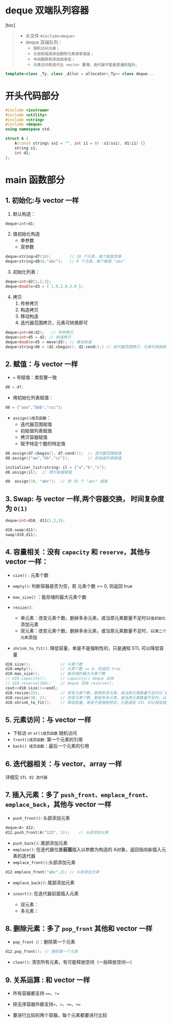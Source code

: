 # deque 双端队列容器

[toc]

> - 头文件 `#include<deque>`
> - deque 双端队列：
>   - `随机访问元素；`
>   - `头部和尾部添加删除元素效率很高；`
>   - `中间删除和添加效率低；`
>   - `元素访问和迭代比 vector 要慢，迭代器不能是普通的指针。`

```C++
template<class _Ty, class _Alloc = allocator<_Ty>> class deque...
```

# 开头代码部分

```c++
#include <iostream>
#include <utility>
#include <string>
#include <deque>
using namespace std;

struct A {
	A(const string& ss1 = "", int i1 = 0) :s1(ss1), d1(i1) {}
	string s1;
	int d1;
};
```

# main 函数部分

## 1. 初始化:与 vector 一样

1. 默认构造：

```c++
deque<int>d1;
```

2. 值初始化构造
   - 单参数
   - 双参数

```c++
deque<string>d7(10);		// 10 个元素，每个都是空串
deque<string>d8(8,"abc"); 	// 8 个元素，每个都是 "abc"
```

3. 初始化列表：

```c++
deque<int>d2{1,2,3};
deque<double>d3 = { 1.0,2.0,3.0 };
```

4. 拷贝
   1. 传参拷贝
   2. 构造拷贝
   3. 移动构造
   4. 迭代器范围拷贝，元素可转换即可

```c++
deque<int>d4(d2);	// 传参拷贝
deque<int>d5 = d2; // 构造拷贝
deque<double>d5 = move(d3);	// 移动构造
deque<string>d6 = (d2.cbegin(), d2.cend();)	// 迭代器范围拷贝，元素可转换即可
```

## 2. 赋值：与 vector 一样

- `=` 号赋值：类型要一致

```c++
d8 = d7;
```



- 用初始化列表赋值：

```c++
d8 = {"aaa","bbb","ccc"};
```

- `assign()成员函数`：
  - 迭代器范围赋值
  - 初始值列表赋值
  - 拷贝容器赋值
  - 赋予特定个数的特定值

```c++
d8.assign(d7.cbegin(), d7.cend()); 	// 迭代器范围赋值
d8.assign({"aa","bb","cc"});		// 初始值列表赋值

initializer_list<string> il = {"a","b","c"};
d8.assign(il);	// 拷贝容器赋值

d8. assign(10, "abc");	// 用 10 个 "abc" 赋值

```

## 3. Swap:  与 vector 一样,两个容器交换， 时间复杂度为 `O(1)`

```c++
deque<int>d10, d11{1,2,3};

d10.swap(d11);
swap(d10,d11);
```

## 4. 容量相关：没有 `capacity` 和 `reserve`，其他与 vector 一样：

- `size()` : 元素个数

- `empty()`: 判断容器是否为空，若 元素个数 == 0, 则返回 true
- `max_size()` ：能存储的最大元素个数
- `resize()`: 
  - 单元素：改变元素个数，删掉多余元素，或当原元素数量不足时以`值初始化`添加元素
  - 双元素：改变元素个数，删掉多余元素，或当原元素数量不足时，以`第二个元素`添加
- `shrink_to_fit()`: 降低容量，单是不是强制性的，只是通知 STL 可以降低容量

```c++
d10.size(); 			// 元素个数
d10.empty();			// 元素个数 == 0，则返回 true
d10.max_size();			// 能存储的最大元素个数
// d10.capacity(); 		// capacity() deque 没有
// d10.reserve(100);	// deque 没有 reserve();
cout<<d10.size()<<endl;
d10.resize(25);			// 改变元素个数，删掉多余元素，或当原元素数量不足时以`值初始化`添加元素
d10.resize(30, 2);		// 改变元素个数，删掉多余元素，或当原元素数量不足时，以`第二个元素`添加
d10.shrink_to_fit();	// 降低容量，单是不是强制性的，只是通知 STL 可以降低容量
```

## 5. 元素访问：与 vector 一样

- 下标访 or `at()成员函数` 随机访问
- `front()成员函数`: 第一个元素的引用 
- `back() 成员函数`：最后一个元素的引用

## 6. 迭代器相关：与 vector、array 一样

详细见 `STL 02 迭代器`

## 7. 插入元素：多了 `push_front、emplace_front、emplace_back`，其他与 vector 一样

- `push_front()`: 头部添加元素

```c++
deque<A> d12;
d12.push_front(A("123", 1));	// 头部添加元素
```



- `push_back()`: 尾部添加元素
- `emplace()`: 在迭代器位置**前面**插入以参数为构造的 A对象，返回指向新插入元素的迭代器
- `emplace_front()`:头部添加元素

```c++
d12.emplace_front("abc",2); // 头部添加元素
```

- `emplace_back()`: 尾部添加元素

- `insert()`: 在迭代器前面插入元素
  - 双元素：
  - 多元素：

## 8. 删除元素：多了 `pop_front` 其他和 vector 一样

- `pop_front（）`：删除第一个元素

```c++
d12.pop_front(); // 删除第一个元素
```

- `clear()`: 清空所有元素，有可能释放空间（一般释放空间—）

## 9. 关系运算 : 和 vector 一样

- 所有容器都支持 `==`、`!=`

- 除无序容器外都支持`<`、`>`、`<=`、`>=`
- 要进行比较的两个容器，每个元素都要进行比较
